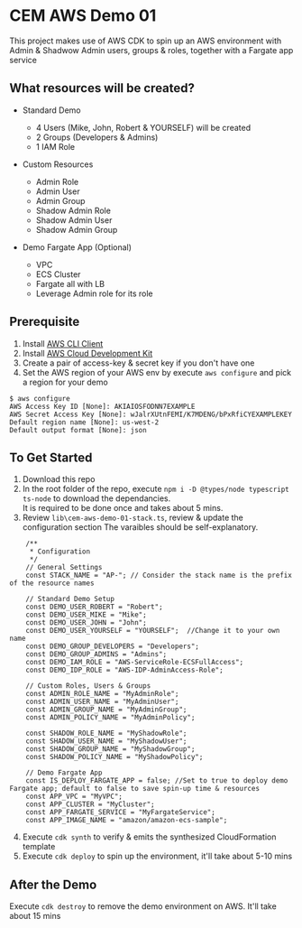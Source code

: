 # CEM AWS Demo 01

This project makes use of AWS CDK to spin up an AWS environment with Admin & Shadwow Admin users, groups & roles, together with a Fargate app service 

## What resources will be created?
- Standard Demo
   - 4 Users (Mike, John, Robert & YOURSELF) will be created
   - 2 Groups (Developers & Admins)
   - 1 IAM Role

- Custom Resources
   - Admin Role
   - Admin User
   - Admin Group
   - Shadow Admin Role
   - Shadow Admin User
   - Shadow Admin Group 

- Demo Fargate App (Optional)
   - VPC
   - ECS Cluster
   - Fargate all with LB
   - Leverage Admin role for its role

## Prerequisite
1. Install [AWS CLI Client](https://docs.aws.amazon.com/cli/latest/userguide/install-cliv2.html)
2. Install [AWS Cloud Development Kit](https://aws.amazon.com/cdk/)
3. Create a pair of access-key & secret key if you don't have one
4. Set the AWS region of your AWS env by execute `aws configure` and pick a region for your demo
```
$ aws configure
AWS Access Key ID [None]: AKIAIOSFODNN7EXAMPLE
AWS Secret Access Key [None]: wJalrXUtnFEMI/K7MDENG/bPxRfiCYEXAMPLEKEY
Default region name [None]: us-west-2
Default output format [None]: json
```


## To Get Started
1. Download this repo
2. In the root folder of the repo, execute `npm i -D @types/node typescript ts-node` to download the dependancies.   
   It is required to be done once and takes about 5 mins.
3. Review `lib\cem-aws-demo-01-stack.ts`, review & update the configuration section
   The varaibles should be self-explanatory.
```
    /**
     * Configuration
     */ 
    // General Settings
    const STACK_NAME = "AP-"; // Consider the stack name is the prefix of the resource names

    // Standard Demo Setup
    const DEMO_USER_ROBERT = "Robert";
    const DEMO_USER_MIKE = "Mike";
    const DEMO_USER_JOHN = "John";
    const DEMO_USER_YOURSELF = "YOURSELF";  //Change it to your own name
    const DEMO_GROUP_DEVELOPERS = "Developers";
    const DEMO_GROUP_ADMINS = "Admins";
    const DEMO_IAM_ROLE = "AWS-ServiceRole-ECSFullAccess";
    const DEMO_IDP_ROLE = "AWS-IDP-AdminAccess-Role";

    // Custom Roles, Users & Groups
    const ADMIN_ROLE_NAME = "MyAdminRole";
    const ADMIN_USER_NAME = "MyAdminUser";
    const ADMIN_GROUP_NAME = "MyAdminGroup";
    const ADMIN_POLICY_NAME = "MyAdminPolicy";

    const SHADOW_ROLE_NAME = "MyShadowRole";
    const SHADOW_USER_NAME = "MyShadowUser";
    const SHADOW_GROUP_NAME = "MyShadowGroup";
    const SHADOW_POLICY_NAME = "MyShadowPolicy";

    // Demo Fargate App
    const IS_DEPLOY_FARGATE_APP = false; //Set to true to deploy demo Fargate app; default to false to save spin-up time & resources
    const APP_VPC = "MyVPC";
    const APP_CLUSTER = "MyCluster";
    const APP_FARGATE_SERVICE = "MyFargateService";
    const APP_IMAGE_NAME = "amazon/amazon-ecs-sample";

```
4. Execute `cdk synth` to verify & emits the synthesized CloudFormation template
5. Execute `cdk deploy` to spin up the environment, it'll take about 5-10 mins

## After the Demo
Execute `cdk destroy` to remove the demo environment on AWS.   It'll take about 15 mins
